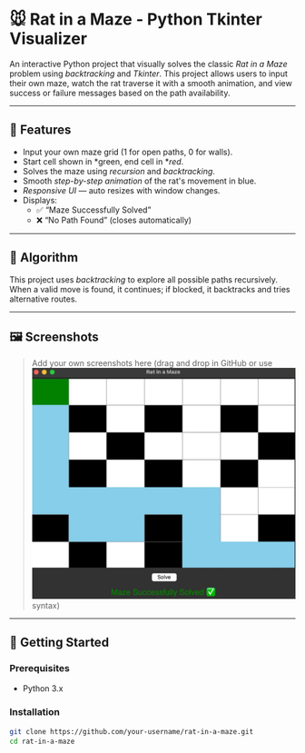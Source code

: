 # 🐭 Rat in a Maze - Python Tkinter Visualizer

An interactive Python project that visually solves the classic *Rat in a Maze* problem using *backtracking* and *Tkinter*. This project allows users to input their own maze, watch the rat traverse it with a smooth animation, and view success or failure messages based on the path availability.

---

## 📌 Features

- Input your own maze grid (1 for open paths, 0 for walls).
- Start cell shown in *green, end cell in **red*.
- Solves the maze using *recursion* and *backtracking*.
- Smooth *step-by-step animation* of the rat's movement in blue.
- *Responsive UI* — auto resizes with window changes.
- Displays:
  - ✅ “Maze Successfully Solved”
  - ❌ “No Path Found” (closes automatically)

---

## 🧠 Algorithm

This project uses *backtracking* to explore all possible paths recursively. When a valid move is found, it continues; if blocked, it backtracks and tries alternative routes.

---

## 🖼 Screenshots

> Add your own screenshots here (drag and drop in GitHub or use ![alt](image1.jpg) syntax)

---

## 🚀 Getting Started

### Prerequisites

- Python 3.x

### Installation

```bash
git clone https://github.com/your-username/rat-in-a-maze.git
cd rat-in-a-maze

